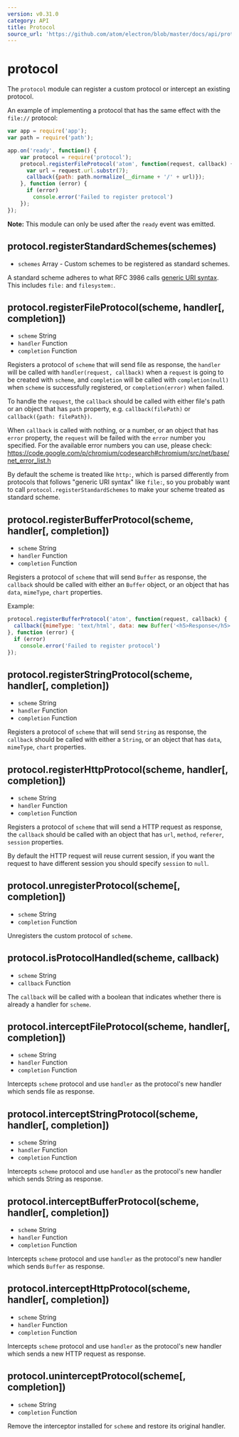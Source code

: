 ```yaml
---
version: v0.31.0
category: API
title: Protocol
source_url: 'https://github.com/atom/electron/blob/master/docs/api/protocol.md'
---
```


# protocol

The `protocol` module can register a custom protocol or intercept an existing
protocol.

An example of implementing a protocol that has the same effect with the
`file://` protocol:

```javascript
var app = require('app');
var path = require('path');

app.on('ready', function() {
    var protocol = require('protocol');
    protocol.registerFileProtocol('atom', function(request, callback) {
      var url = request.url.substr(7);
      callback({path: path.normalize(__dirname + '/' + url)});
    }, function (error) {
      if (error)
        console.error('Failed to register protocol')
    });
});
```

**Note:** This module can only be used after the `ready` event was emitted.

## protocol.registerStandardSchemes(schemes)

* `schemes` Array - Custom schemes to be registered as standard schemes.

A standard scheme adheres to what RFC 3986 calls
[generic URI syntax](https://tools.ietf.org/html/rfc3986#section-3). This
includes `file:` and `filesystem:`.

## protocol.registerFileProtocol(scheme, handler[, completion])

* `scheme` String
* `handler` Function
* `completion` Function

Registers a protocol of `scheme` that will send file as response, the `handler`
will be called with `handler(request, callback)` when a `request` is going to be
created with `scheme`, and `completion` will be called with `completion(null)`
when `scheme` is successfully registered, or `completion(error)` when failed.

To handle the `request`, the `callback` should be called with either file's path
or an object that has `path` property, e.g. `callback(filePath)` or
`callback({path: filePath})`.

When `callback` is called with nothing, or a number, or an object that has
`error` property, the `request` will be failed with the `error` number you
specified. For the available error numbers you can use, please check:
https://code.google.com/p/chromium/codesearch#chromium/src/net/base/net_error_list.h

By default the scheme is treated like `http:`, which is parsed differently
from protocols that follows "generic URI syntax" like `file:`, so you probably
want to call `protocol.registerStandardSchemes` to make your scheme treated as
standard scheme.

## protocol.registerBufferProtocol(scheme, handler[, completion])

* `scheme` String
* `handler` Function
* `completion` Function

Registers a protocol of `scheme` that will send `Buffer` as response, the
`callback` should be called with either an `Buffer` object, or an object that
has `data`, `mimeType`, `chart` properties.

Example:

```javascript
protocol.registerBufferProtocol('atom', function(request, callback) {
  callback({mimeType: 'text/html', data: new Buffer('<h5>Response</h5>')});
}, function (error) {
  if (error)
    console.error('Failed to register protocol')
});
```

## protocol.registerStringProtocol(scheme, handler[, completion])

* `scheme` String
* `handler` Function
* `completion` Function

Registers a protocol of `scheme` that will send `String` as response, the
`callback` should be called with either a `String`, or an object that
has `data`, `mimeType`, `chart` properties.

## protocol.registerHttpProtocol(scheme, handler[, completion])

* `scheme` String
* `handler` Function
* `completion` Function

Registers a protocol of `scheme` that will send a HTTP request as response, the
`callback` should be called with an object that has `url`, `method`, `referer`,
`session` properties.

By default the HTTP request will reuse current session, if you want the request
to have different session you should specify `session` to `null`.

## protocol.unregisterProtocol(scheme[, completion])

* `scheme` String
* `completion` Function

Unregisters the custom protocol of `scheme`.

## protocol.isProtocolHandled(scheme, callback)

* `scheme` String
* `callback` Function

The `callback` will be called with a boolean that indicates whether there is
already a handler for `scheme`.

## protocol.interceptFileProtocol(scheme, handler[, completion])

* `scheme` String
* `handler` Function
* `completion` Function

Intercepts `scheme` protocol and use `handler` as the protocol's new handler
which sends file as response.

## protocol.interceptStringProtocol(scheme, handler[, completion])

* `scheme` String
* `handler` Function
* `completion` Function

Intercepts `scheme` protocol and use `handler` as the protocol's new handler
which sends String as response.

## protocol.interceptBufferProtocol(scheme, handler[, completion])

* `scheme` String
* `handler` Function
* `completion` Function

Intercepts `scheme` protocol and use `handler` as the protocol's new handler
which sends `Buffer` as response.

## protocol.interceptHttpProtocol(scheme, handler[, completion])

* `scheme` String
* `handler` Function
* `completion` Function

Intercepts `scheme` protocol and use `handler` as the protocol's new handler
which sends a new HTTP request as response.

## protocol.uninterceptProtocol(scheme[, completion])

* `scheme` String
* `completion` Function

Remove the interceptor installed for `scheme` and restore its original handler.
